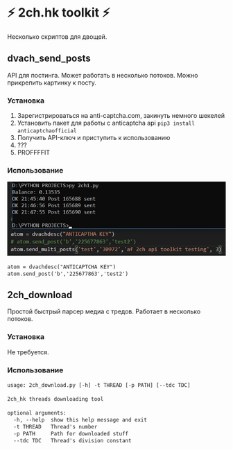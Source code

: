 # ⚡ 2ch.hk toolkit ⚡

Несколько скриптов для двощей.

## dvach_send_posts
API для постинга. Может работать в несколько потоков. Можно прикрепить картинку к посту.

### Установка

1. Зарегистрироваться на anti-captcha.com, закинуть немного шекелей
1. Установить пакет для работы с anticaptcha api ` pip3 install anticaptchaofficial `
1. Получить API-ключ и приступить к использованию 
1. ???
1. PROFFFFIT

### Использование
![1](/img/1.jpg)

```
atom = dvachdesc("ANTICAPTCHA KEY")
atom.send_post('b','225677863','test2')
```
## 2ch_download
Простой быстрый парсер медиа с тредов. Работает в несколько потоков. 
### Установка 

Не требуется.


### Использование
```
usage: 2ch_download.py [-h] -t THREAD [-p PATH] [--tdc TDC]

2ch_hk threads downloading tool

optional arguments:
  -h, --help  show this help message and exit
  -t THREAD   Thread's number
  -p PATH     Path for downloaded stuff
  --tdc TDC   Thread's division constant
```

